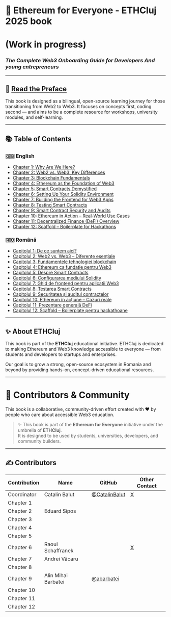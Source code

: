 # 📘 Ethereum for Everyone - ETHCluj 2025 book
# (Work in progress)
### *The Complete Web3 Onboarding Guide for Developers And young entrepreneurs*

---

## 📖 [Read the Preface](en/preface.md)

This book is designed as a bilingual, open-source learning journey for those transitioning from Web2 to Web3. It focuses on concepts first, coding second — and aims to be a complete resource for workshops, university modules, and self-learning.

---

## 📚 Table of Contents

### 🇬🇧 English
- [Chapter 1: Why Are We Here?](en/01-why-are-we-here.md)
- [Chapter 2: Web2 vs. Web3: Key Differences](en/02-web2-vs-web3.md)
- [Chapter 3: Blockchain Fundamentals](en/03-blockchain-fundamentals.md)
- [Chapter 4: Ethereum as the Foundation of Web3](en/04-ethereum-foundation.md)
- [Chapter 5: Smart Contracts Demystified](en/05-smart-contracts.md)
- [Chapter 6: Setting Up Your Solidity Environment](en/06-solidity-env.md)
- [Chapter 7: Building the Frontend for Web3 Apps](en/07-frontend-guide.md)
- [Chapter 8: Testing Smart Contracts](en/08-testing-smart-contracts.md)
- [Chapter 9: Smart Contract Security and Audits](en/09-security-audits.md)
- [Chapter 10: Ethereum in Action – Real-World Use Cases](en/10-real-world-usecases.md)
- [Chapter 11: Decentralized Finance (DeFi) Overview](en/11-defi-overview.md)
- [Chapter 12: Scaffold – Boilerplate for Hackathons](en/12-scaffold.md)

### 🇷🇴 Română
- [Capitolul 1: De ce suntem aici?](ro/01-de-ce-suntem-aici.md)
- [Capitolul 2: Web2 vs. Web3 – Diferențe esențiale](ro/02-web2-vs-web3.md)
- [Capitolul 3: Fundamentele tehnologiei blockchain](ro/03-fundamentele-blockchainului.md)
- [Capitolul 4: Ethereum ca fundație pentru Web3](ro/04-ethereum-baza-web3.md)
- [Capitolul 5: Despre Smart Contracts](ro/05-smart-contracts-explicati.md)
- [Capitolul 6: Configurarea mediului Solidity](ro/06-mediu-solidity.md)
- [Capitolul 7: Ghid de frontend pentru aplicații Web3](ro/07-ghid-frontend.md)
- [Capitolul 8: Testarea Smart Contracts](ro/08-testarea-contractelor.md)
- [Capitolul 9: Securitatea și auditul contractelor](ro/09-securitate-audit.md)
- [Capitolul 10: Ethereum în acțiune – Cazuri reale](ro/10-cazuri-reale.md)
- [Capitolul 11: Prezentare generală DeFi](ro/11-prezentare-defi.md)
- [Capitolul 12: Scaffold – Boilerplate pentru hackathoane](ro/12-scaffold.md)

---

## ✨ About ETHCluj

This book is part of the **ETHCluj** educational initiative. ETHCluj is dedicated to making Ethereum and Web3 knowledge accessible to everyone — from students and developers to startups and enterprises.

Our goal is to grow a strong, open-source ecosystem in Romania and beyond by providing hands-on, concept-driven educational resources.

---

# 🤝 Contributors & Community

This book is a collaborative, community-driven effort created with ❤️ by people who care about accessible Web3 education.

> ✨ This book is part of the **Ethereum for Everyone** initiative under the umbrella of **ETHCluj**.  
> It is designed to be used by students, universities, developers, and community builders.

---

## ✍️ Contributors

| Contribution     | Name           | GitHub                             | Other Contact                  |
|------------------|----------------|-------------------------------------|--------------------------------|
| Coordinator       |Catalin Balut | [@CatalinBalut](https://github.com/CatalinBalut) | [X](https://x.com/catalin_balut) |
| Chapter 1        |                |                                     |                                |
| Chapter 2        |Eduard Sipos    |                                     |                                |
| Chapter 3        |                |                                     |                                |
| Chapter 4        |                |                                     |                                |
| Chapter 5        |                |                                     |                                |
| Chapter 6        |Raoul Schaffranek                |                                     |[X](https://x.com/RaoulSaffron)                                |
| Chapter 7        |Andrei Văcaru   |                                     |                                |
| Chapter 8        |                |                                     |                                |
| Chapter 9        |Alin Mihai Barbatei               |[@abarbatei](https://github.com/abarbatei)                        |                                |[X](https://x.com/abarbatei
| Chapter 10       |                |                                     |                                |
| Chapter 11       |                |                                     |                                |
| Chapter 12       |                |                                     |                                |

